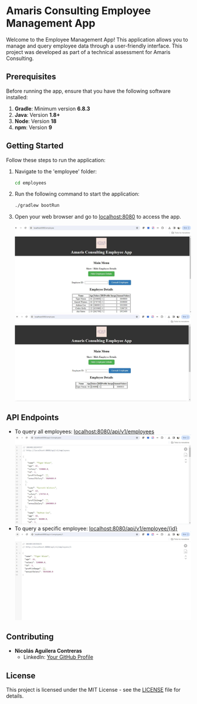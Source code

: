 # Amaris Consulting Employee Management App

Welcome to the Employee Management App! This application allows you to manage and query employee data through a user-friendly interface. 
This project was developed as part of a technical assessment for Amaris Consulting.

## Prerequisites

Before running the app, ensure that you have the following software installed:

1. **Gradle**: Minimum version **6.8.3**
2. **Java**: Version **1.8+**
3. **Node**: Version **18**
4. **npm**: Version **9**

## Getting Started

Follow these steps to run the application:

1. Navigate to the 'employee' folder:

    ```bash
    cd employees
    ```

2. Run the following command to start the application:

    ```bash
    ./gradlew bootRun
    ```

3. Open your web browser and go to [localhost:8080](http://localhost:8080) to access the app.

   ![web1](./images/web1.png)
   ![web2](./images/web2.png)

## API Endpoints

- To query all employees: [localhost:8080/api/v1/employees](http://localhost:8080/api/v1/employees)
  ![api1](./images/api1.png)
- To query a specific employee: [localhost:8080/api/v1/employee/{id}](http://localhost:8080/api/v1/employee/{id})
  ![api2](./images/api2.png)
  
## Contributing

- **Nicolás Aguilera Contreras**
  - Linkedln: [Your GitHub Profile](https://www.linkedin.com/in/nicol%C3%A1s-aguilera-contreras-3137a01b2?originalSubdomain=co)

## License

This project is licensed under the MIT License - see the [LICENSE](LICENSE) file for details.
